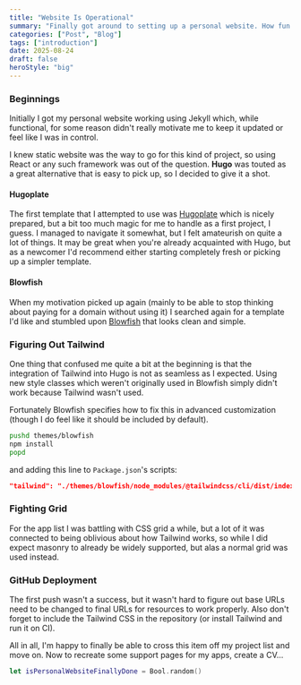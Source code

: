 ```yaml
---
title: "Website Is Operational"
summary: "Finally got around to setting up a personal website. How fun! I'd like to share what took me out of it so many times before."
categories: ["Post", "Blog"]
tags: ["introduction"]
date: 2025-08-24
draft: false
heroStyle: "big"
---
```


### Beginnings
Initially I got my personal website working using Jekyll which, while functional, for some reason didn't really motivate me to keep it updated or feel like I was in control.

I knew static website was the way to go for this kind of project, so using React or any such framework was out of the question. **Hugo** was touted as a great alternative that is easy to pick up, so I decided to give it a shot.

#### Hugoplate
The first template that I attempted to use was [Hugoplate](https://zeon.studio/preview?project=hugoplate) which is nicely prepared, but a bit too much magic for me to handle as a first project, I guess. I managed to navigate it somewhat, but I felt amateurish on quite a lot of things. It may be great when you're already acquainted with Hugo, but as a newcomer I'd recommend either starting completely fresh or picking up a simpler template.

#### Blowfish
When my motivation picked up again (mainly to be able to stop thinking about paying for a domain without using it) I searched again for a template I'd like and stumbled upon [Blowfish](https://blowfish.page) that looks clean and simple.

### Figuring Out Tailwind
One thing that confused me quite a bit at the beginning is that the integration of Tailwind into Hugo is not as seamless as I expected. Using new style classes which weren't originally used in Blowfish simply didn't work because Tailwind wasn't used.

Fortunately Blowfish specifies how to fix this in advanced customization (though I do feel like it should be included by default).

```bash
pushd themes/blowfish
npm install
popd
```

and adding this line to `Package.json`'s scripts:

```json
"tailwind": "./themes/blowfish/node_modules/@tailwindcss/cli/dist/index.mjs -c ./themes/blowfish/tailwind.config.js -i ./themes/blowfish/assets/css/main.css -o ./assets/css/compiled/main.css --jit -w"
```

### Fighting Grid
For the app list I was battling with CSS grid a while, but a lot of it was connected to being oblivious about how Tailwind works, so while I did expect masonry to already be widely supported, but alas a normal grid was used instead.

### GitHub Deployment
The first push wasn't a success, but it wasn't hard to figure out base URLs need to be changed to final URLs for resources to work properly. Also don't forget to include the Tailwind CSS in the repository (or install Tailwind and run it on CI).

All in all, I'm happy to finally be able to cross this item off my project list and move on. Now to recreate some support pages for my apps, create a CV...

```swift
let isPersonalWebsiteFinallyDone = Bool.random()
```
